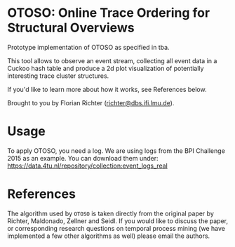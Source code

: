 # OTOSO: Online Trace Ordering for Structural Overviews

Prototype implementation of OTOSO as specified in tba. 

This tool allows to observe an event stream, collecting all event data in a Cuckoo hash table and produce a 2d plot visualization of potentially interesting trace cluster structures.

If you'd like to learn more about how it works, see References below.

Brought to you by Florian Richter (richter@dbs.ifi.lmu.de).


# Usage

To apply OTOSO, you need a log. We are using logs from the BPI Challenge 2015 as an example. You can download them under: https://data.4tu.nl/repository/collection:event_logs_real



# References

The algorithm used by ``OTOSO`` is taken directly from the original paper by Richter, Maldonado, Zellner and Seidl. If you would like to discuss the paper, or corresponding research questions on temporal process mining (we have implemented a few other algorithms as well) please email the authors.
